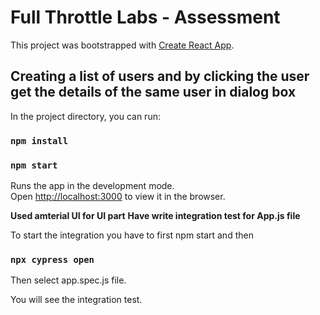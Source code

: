 # Full Throttle Labs - Assessment

This project was bootstrapped with [Create React App](https://github.com/facebook/create-react-app).

## Creating a list of users and by clicking the user get the details of the same user in dialog box

In the project directory, you can run:

### `npm install`
### `npm start`

Runs the app in the development mode.\
Open [http://localhost:3000](http://localhost:3000) to view it in the browser.

**Used amterial UI for UI part**
**Have write integration test for App.js file**

To start the integration you have to first npm start and then 
### `npx cypress open`
Then select app.spec.js file.

You will see the integration test.
